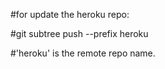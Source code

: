 #for update the heroku repo:

#git subtree push --prefix <subfolder> heroku <branch>

#'heroku' is the remote repo name.